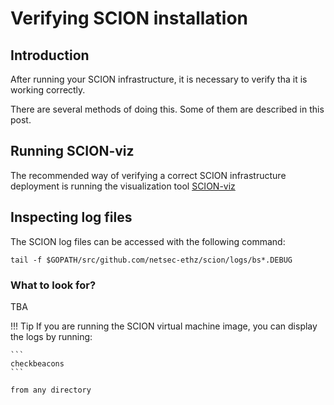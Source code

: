 # Verifying SCION installation

## Introduction

After running your SCION infrastructure, it is necessary to verify tha it is working correctly.

There are several methods of doing this. Some of them are described in this post.

## Running SCION-viz

The recommended way of verifying a correct SCION infrastructure deployment is running the visualization tool [SCION-viz](/general_scion_configuration/scion_viz)

## Inspecting log files

The SCION log files can be accessed with the following command:

```shell
tail -f $GOPATH/src/github.com/netsec-ethz/scion/logs/bs*.DEBUG
```

### What to look for?

TBA

!!! Tip
    If you are running the SCION virtual machine image, you can display the logs by running:

    ```
    checkbeacons
    ```

	from any directory